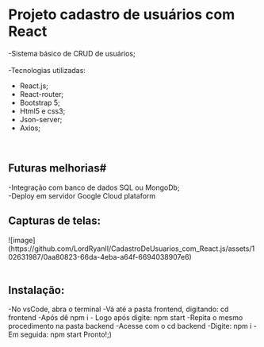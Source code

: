 # Projeto cadastro de usuários com React #
-Sistema básico de CRUD de usuários; <br>
<br>
-Tecnologias utilizadas:<br>
<ul>
      <li>    React.js;</li>
      <li>    React-router; </li>
      <li>    Bootstrap 5; </li>
      <li>    Html5 e css3; </li>
      <li>    Json-server;</li>
      <li>    Axios;  </li>
</ul>
<br> 
<h2>Futuras melhorias#</h2> 
-Integração com banco de dados SQL ou MongoDb; <br>
-Deploy em servidor Google Cloud plataform <br>

<h2> Capturas de telas: </h2>
![image](https://github.com/LordRyanII/CadastroDeUsuarios_com_React.js/assets/102631987/0aa80823-66da-4eba-a64f-6694038907e6)
 <br>

<br>
<h2> Instalação:</h2>
-No vsCode, abra o terminal
-Vá até a pasta frontend, digitando: cd frontend
-Após dê npm i
- Logo após digite: npm start
-Repita o mesmo procedimento na pasta backend
-Acesse com o cd backend
-Digite: npm i
-Em seguida: npm start
Pronto!;)
